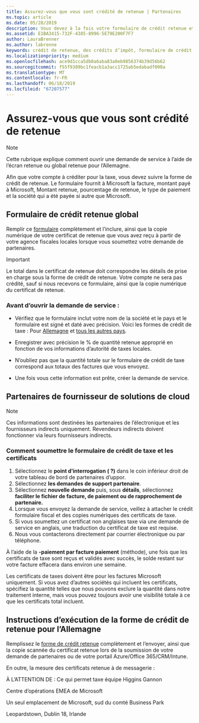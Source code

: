 ```yaml
---
title: Assurez-vous que vous sont crédité de retenue | Partenaires
ms.topic: article
ms.date: 05/28/2019
description: Vous devez à la fois votre formulaire de crédit retenue et le certificat de retenue pour ouvrir une demande de service.
ms.assetid: E1BA3415-732F-4385-8996-5E79E200F7F7
author: LauraBrenner
ms.author: labrenne
keywords: crédit de retenue, des crédits d’impôt, formulaire de crédit allemande taxe, crédit d’impôt de formulaire
ms.localizationpriority: medium
ms.openlocfilehash: ace9d1cca5db0a6aba83a0eb9856374b39d56b62
ms.sourcegitcommit: f55f9389bc1feacb1a3acc1725ab5edabadf090a
ms.translationtype: MT
ms.contentlocale: fr-FR
ms.lasthandoff: 06/18/2019
ms.locfileid: "67207577"
---
```

# <a name="make-sure-you-are-credited-for-withholding-tax"></a>Assurez-vous que vous sont crédité de retenue

>[!Note]
>Cette rubrique explique comment ouvrir une demande de service à l’aide de l’écran retenue ou global retenue pour l’Allemagne.

Afin que votre compte à créditer pour la taxe, vous devez suivre la forme de crédit de retenue. Le formulaire fournit à Microsoft la facture, montant payé à Microsoft, Montant retenue, pourcentage de retenue, le type de paiement et la société qui a été payée si autre que Microsoft.  

## <a name="global-withholding-tax-credit-form"></a>Formulaire de crédit retenue global

Remplir ce [formulaire](https://query.prod.cms.rt.microsoft.com/cms/api/am/binary/RE30311) complètement et l’inclure, ainsi que la copie numérique de votre certificat de retenue que vous avez reçu à partir de votre agence fiscales locales lorsque vous soumettez votre demande de partenaires.
>[!IMPORTANT]
>Le total dans le certificat de retenue doit correspondre les détails de prise en charge sous la forme de crédit de retenue. Votre compte ne sera pas crédité, sauf si nous recevons ce formulaire, ainsi que la copie numérique du certificat de retenue.

### <a name="before-opening-the-service-request"></a>Avant d’ouvrir la demande de service :

- Vérifiez que le formulaire inclut votre nom de la société et le pays et le formulaire est signé et daté avec précision. Voici les formes de crédit de taxe : Pour [Allemagne](https://query.prod.cms.rt.microsoft.com/cms/api/am/binary/RE305Lo) et [tous les autres pays](https://query.prod.cms.rt.microsoft.com/cms/api/am/binary/RE30311).

- Enregistrer avec précision le % de quantité retenue approprié en fonction de vos informations d’autorité de taxes locales.

- N’oubliez pas que la quantité totale sur le formulaire de crédit de taxe correspond aux totaux des factures que vous envoyez. 

- Une fois vous cette information est prête, créer la demande de service.

## <a name="cloud-solution-provider-partners"></a>Partenaires de fournisseur de solutions de cloud

>[!Note]
>Ces informations sont destinées les partenaires de l’électronique et les fournisseurs indirects uniquement. Revendeurs indirects doivent fonctionner via leurs fournisseurs indirects.

### <a name="how-to-submit-the-tax-credit-form-and-the-certificates"></a>Comment soumettre le formulaire de crédit de taxe et les certificats

1. Sélectionnez le **point d’interrogation** **( ?)**  dans le coin inférieur droit de votre tableau de bord de partenaires d’uppor.
2. Sélectionnez **les demandes de support partenaire**.
3. Sélectionnez **nouvelle demande** puis, sous **détails**, sélectionnez **faciliter le fichier de facture, de paiement ou de rapprochement de partenaire.**
4. Lorsque vous envoyez la demande de service, veillez à attacher le crédit formulaire fiscal et des copies numériques des certificats de taxe.
5. Si vous soumettez un certificat non anglaises taxe via une demande de service en anglais, une traduction du certificat de taxe est requise.
6. Nous vous contacterons directement par courrier électronique ou par téléphone.

À l’aide de la **-paiement par facture paiement** (méthode), une fois que les certificats de taxe sont reçus et validés avec succès, le solde restant sur votre facture effacera dans environ une semaine. 

Les certificats de taxes doivent être pour les factures Microsoft uniquement. Si vous avez d’autres sociétés qui incluent les certificats, spécifiez la quantité telles que nous pouvons exclure la quantité dans notre traitement interne, mais vous pouvez toujours avoir une visibilité totale à ce que les certificats total incluent. 

## <a name="instructions-for-completing-the-withholding-tax-credit-form-for-germany"></a>Instructions d’exécution de la forme de crédit de retenue pour l’Allemagne

Remplissez le [forme de crédit retenue](https://query.prod.cms.rt.microsoft.com/cms/api/am/binary/RE305Lo) complètement et l’envoyer, ainsi que la copie scannée du certificat retenue lors de la soumission de votre demande de partenaires ou de votre portail Azure/Office 365/CRM/Intune. 

En outre, la mesure des certificats retenue à de messagerie :

À L’ATTENTION DE : Ce qui permet taxe équipe Higgins Gannon

Centre d’opérations EMEA de Microsoft

Un seul emplacement de Microsoft, sud du comté Business Park

Leopardstown, Dublin 18, Irlande
